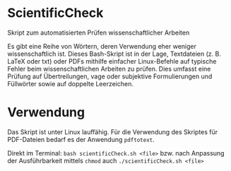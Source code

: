 # ScientificCheck
Skript zum automatisierten Prüfen wissenschaftlicher Arbeiten

Es gibt eine Reihe von Wörtern, deren Verwendung eher weniger wissenschaftlich ist. Dieses Bash-Skript ist in der Lage, Textdateien (z. B. LaTeX oder txt) oder PDFs mithilfe einfacher Linux-Befehle auf typische Fehler beim wissenschaftlichen Arbeiten zu prüfen. Dies umfasst eine Prüfung auf Übertreilungen, vage oder subjektive Formulierungen und Füllwörter sowie auf doppelte Leerzeichen.

# Verwendung
Das Skript ist unter Linux lauffähig. Für die Verwendung des Skriptes für PDF-Dateien bedarf es der Anwendung `pdftotext`.

Direkt im Terminal: `bash scientificCheck.sh <file>` bzw. nach Anpassung der Ausführbarkeit mittels `chmod` auch `./scientificCheck.sh <file>`
